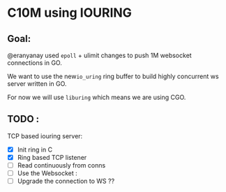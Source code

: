 # C10M using IOURING

## Goal: 
@eranyanay used `epoll` + ulimit changes to push 1M websocket connections in GO.

We want to use  the new`io_uring` ring buffer to build highly concurrent ws server written in GO. 

For now we will use `liburing` which means we are using CGO. 

## TODO :
TCP based iouring server: 
- [x] Init ring in C
- [x] Ring based TCP listener 
- [ ] Read continuously from conns
- [ ] Use the 
Websocket : 
- [ ] Upgrade the connection to WS ?? 